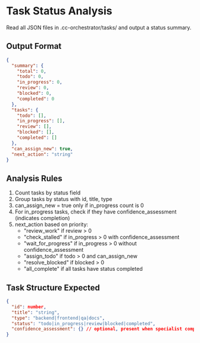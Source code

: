 # Task Status Analysis

Read all JSON files in .cc-orchestrator/tasks/ and output a status summary.

## Output Format
```json
{
  "summary": {
    "total": 0,
    "todo": 0,
    "in_progress": 0,
    "review": 0,
    "blocked": 0,
    "completed": 0
  },
  "tasks": {
    "todo": [],
    "in_progress": [],
    "review": [],
    "blocked": [],
    "completed": []
  },
  "can_assign_new": true,
  "next_action": "string"
}
```

## Analysis Rules
1. Count tasks by status field
2. Group tasks by status with id, title, type
3. can_assign_new = true only if in_progress count is 0
4. For in_progress tasks, check if they have confidence_assessment (indicates completion)
5. next_action based on priority:
   - "review_work" if review > 0
   - "check_stalled" if in_progress > 0 with confidence_assessment
   - "wait_for_progress" if in_progress > 0 without confidence_assessment
   - "assign_todo" if todo > 0 and can_assign_new
   - "resolve_blocked" if blocked > 0
   - "all_complete" if all tasks have status completed

## Task Structure Expected
```json
{
  "id": number,
  "title": "string",
  "type": "backend|frontend|qa|docs",
  "status": "todo|in_progress|review|blocked|completed",
  "confidence_assessment": {} // optional, present when specialist completes
}
```